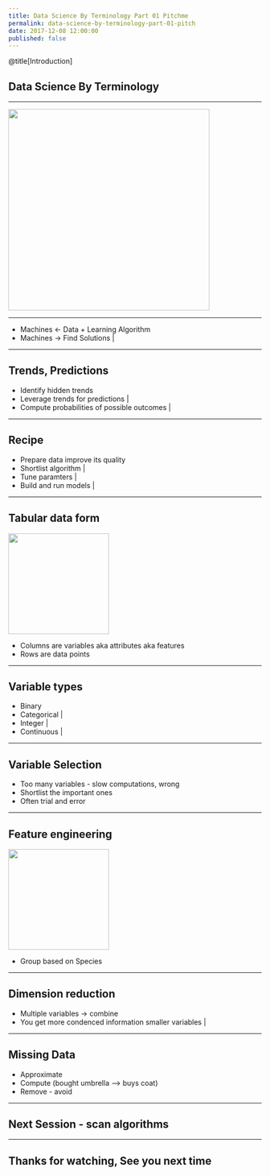```yaml
---
title: Data Science By Terminology Part 01 Pitchme
permalink: data-science-by-terminology-part-01-pitch
date: 2017-12-08 12:00:00
published: false
---
```


@title[Introduction]
## Data Science By Terminology

---
<img src="https://upload.wikimedia.org/wikipedia/commons/d/df/Scientific_Method_3.jpg" height=400/>

---
- Machines <- Data + Learning Algorithm
- Machines -> Find Solutions |

---
## Trends, Predictions

- Identify hidden trends
- Leverage trends for predictions |
- Compute probabilities of possible outcomes |
---

## Recipe

- Prepare data improve its quality
- Shortlist algorithm |
- Tune paramters |
- Build and run models |

---
## Tabular data form

<img src="https://tinyurl.com/ya92ygyw" height=200/>

- Columns are variables aka attributes aka features
- Rows are data points

---
## Variable types

- Binary
- Categorical |
- Integer |
- Continuous |

---
## Variable Selection

- Too many variables - slow computations, wrong
- Shortlist the important ones
- Often trial and error

---
## Feature engineering

<img src="https://tinyurl.com/ycw3mgtl" height=200/>

- Group based on Species

---
## Dimension reduction

- Multiple variables -> combine
- You get more condenced information smaller variables |

---
## Missing Data

- Approximate
- Compute (bought umbrella --> buys coat)
- Remove - avoid

---
## Next Session - scan algorithms

---
## Thanks for watching, See you next time